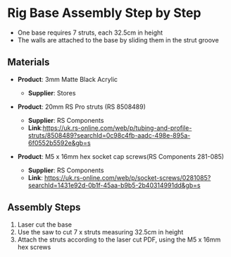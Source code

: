 # Rig Base Assembly Step by Step
- One base requires 7 struts, each 32.5cm in height
- The walls are attached to the base by sliding them in the strut groove 

## Materials
- **Product**: 3mm Matte Black Acrylic
  - **Supplier**: Stores
  
- **Product**: 20mm RS Pro struts (RS 8508489)
  - **Supplier**: RS Components
  - **Link**:https://uk.rs-online.com/web/p/tubing-and-profile-struts/8508489?searchId=0c98c4fb-aadc-498e-895a-6f0552b5592e&gb=s

- **Product**: M5 x 16mm hex socket cap screws(RS Components 281-085)
  - **Supplier**: RS Components
  - **Link**: https://uk.rs-online.com/web/p/socket-screws/0281085?searchId=1431e92d-0b1f-45aa-b9b5-2b40314991dd&gb=s

## Assembly Steps 
1. Laser cut the base
2. Use the saw to cut 7 x struts measuring 32.5cm in height
3. Attach the struts according to the laser cut PDF, using the M5 x 16mm hex screws
